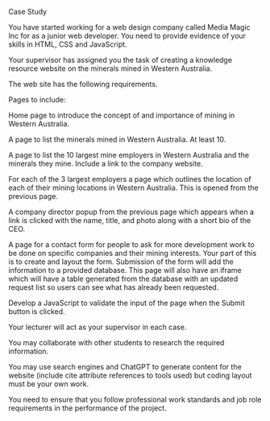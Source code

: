 Case Study  

You have started working for a web design company called Media Magic Inc for as a junior web developer. You need to provide evidence of your skills in HTML, CSS and JavaScript. 

Your supervisor has assigned you the task of creating a knowledge resource website on the minerals mined in Western Australia. 

The web site has the following requirements.   

Pages to include: 

Home page to introduce the concept of and importance of mining in Western Australia. 

A page to list the minerals mined in Western Australia. At least 10. 

A page to list the 10 largest mine employers in Western Australia and the minerals they mine. Include a link to the company website. 

For each of the 3 largest employers a page which outlines the location of each of their mining locations in Western Australia. This is opened from the previous page. 

A company director popup from the previous page which appears when a link is clicked with the name, title, and photo along with a short bio of the CEO. 

A page for a contact form for people to ask for more development work to be done on specific companies and their mining interests. Your part of this is to create and layout the form. Submission of the form will add the information to a provided database. 
This page will also have an iframe which will have a table generated from the database with an updated request list so users can see what has already been requested. 

Develop a JavaScript to validate the input of the page when the Submit button is clicked. 

Your lecturer will act as your supervisor in each case. 

You may collaborate with other students to research the required information. 

You may use search engines and ChatGPT to generate content for the website (include cite attribute references to tools used) but coding layout must be your own work. 

You need to ensure that you follow professional work standards and job role requirements in the performance of the project. 

